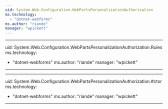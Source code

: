```yaml
---
uid: System.Web.Configuration.WebPartsPersonalizationAuthorization
ms.technology: 
  - "dotnet-webforms"
ms.author: "riande"
manager: "wpickett"
---
```


---
uid: System.Web.Configuration.WebPartsPersonalizationAuthorization.Rules
ms.technology: 
  - "dotnet-webforms"
ms.author: "riande"
manager: "wpickett"
---

---
uid: System.Web.Configuration.WebPartsPersonalizationAuthorization.#ctor
ms.technology: 
  - "dotnet-webforms"
ms.author: "riande"
manager: "wpickett"
---
